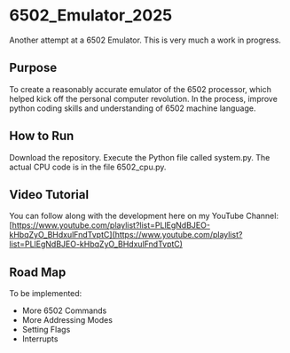 # 6502_Emulator_2025
Another attempt at a 6502 Emulator. This is very much a work in progress.

## Purpose
To create a reasonably accurate emulator of the 6502 processor, which helped kick off the personal computer revolution. In the process, improve python coding skills and understanding of 6502 machine language.

## How to Run
Download the repository. Execute the Python file called system.py. The actual CPU code is in the file 6502_cpu.py.

## Video Tutorial
You can follow along with the development here on my YouTube Channel: [https://www.youtube.com/playlist?list=PLlEgNdBJEO-kHbqZyO_BHdxulFndTvptC](https://www.youtube.com/playlist?list=PLlEgNdBJEO-kHbqZyO_BHdxulFndTvptC)

## Road Map

To be implemented:
 - More 6502 Commands
 - More Addressing Modes
 - Setting Flags
 - Interrupts
